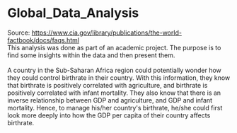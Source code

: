 # Global_Data_Analysis

Source: https://www.cia.gov/library/publications/the-world-factbook/docs/faqs.html
<br>
This analysis was done as part of an academic project. The purpose is to find some insights within the data and then present them.
<br><br>
A country in the Sub-Saharan Africa region could potentially wonder how they could control birthrate in their country. With this information, they know that birthrate is positively correlated with agriculture, and birthrate is positively correlated with infant mortality. They also know that there is an inverse relationship between GDP and agriculture, and GDP and infant mortality. Hence, to manage his/her country's birthrate, he/she could first look more deeply into how the GDP per capita of their country affects birthrate.
